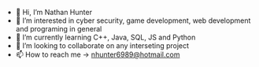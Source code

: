 - 👋 Hi, I’m Nathan Hunter
- 👀 I’m interested in cyber security, game development, web development and programing in general
- 🌱 I’m currently learning C++, Java, SQL, JS and Python 
- 💞️ I’m looking to collaborate on any interseting project 
- 📫 How to reach me -> nhunter6989@hotmail.com

<!---
nHunter0/nHunter0 is a ✨ special ✨ repository because its `README.md` (this file) appears on your GitHub profile.
You can click the Preview link to take a look at your changes.
--->
